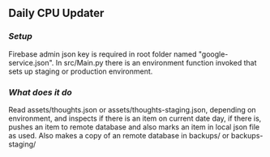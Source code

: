 ## Daily CPU Updater

### _Setup_
Firebase admin json key is required in root folder named "google-service.json". In src/Main.py there is an environment 
function invoked that sets up staging or production environment.
### _What does it do_
Read assets/thoughts.json or assets/thoughts-staging.json, depending on environment, and inspects if there 
is an item on current date day, if there is, pushes an item to remote database and also marks an item in 
local json file as used. Also makes a copy of an remote database in backups/ or backups-staging/   
